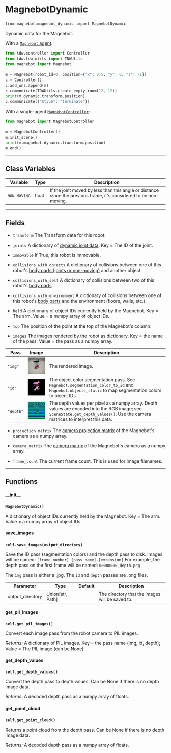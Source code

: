 # MagnebotDynamic

`from magnebot.magnebot_dynamic import MagnebotDynamic`

Dynamic data for the Magnebot.

With a [`Magnebot` agent](magnebot.md):

```python
from tdw.controller import Controller
from tdw.tdw_utils import TDWUtils
from magnebot import Magnebot

m = Magnebot(robot_id=0, position={"x": 0.5, "y": 0, "z": -1})
c = Controller()
c.add_ons.append(m)
c.communicate(TDWUtils.create_empty_room(12, 12))
print(m.dynamic.transform.position)
c.communicate({"$type": "terminate"})
```

With a single-agent [`MagnebotController`](magnebot_controller.md):

```python
from magnebot import MagnebotController

m = MagnebotController()
m.init_scene()
print(m.magnebot.dynamic.transform.position)
m.end()
```

***

## Class Variables

| Variable | Type | Description |
| --- | --- | --- |
| `NON_MOVING` | float | If the joint moved by less than this angle or distance since the previous frame, it's considered to be non-moving. |

***

## Fields

- `transform` The Transform data for this robot.

- `joints` A dictionary of [dynamic joint data](joint_dynamic.md). Key = The ID of the joint.

- `immovable` If True, this robot is immovable.

- `collisions_with_objects` A dictionary of collisions between one of this robot's [body parts (joints or non-moving)](robot_static.md) and another object.

- `collisions_with_self` A dictionary of collisions between two of this robot's [body parts](robot_static.md).

- `collisions_with_environment` A dictionary of collisions between one of this robot's [body parts](robot_static.md) and the environment (floors, walls, etc.).

- `held` A dictionary of object IDs currently held by the Magnebot. Key = The arm. Value = a numpy array of object IDs.

- `top` The position of the point at the top of the Magnebot's column.

- `images` The images rendered by the robot as dictionary. Key = the name of the pass. Value = the pass as a numpy array.

| Pass | Image | Description |
| --- | --- | --- |
| `"img"` | ![](images/pass_masks/img_0.jpg) | The rendered image. |
| `"id"` | ![](images/pass_masks/id_0.png) | The object color segmentation pass. See `Magnebot.segmentation_color_to_id` and `Magnebot.objects_static` to map segmentation colors to object IDs. |
| `"depth"` | ![](images/pass_masks/depth_0.png) | The depth values per pixel as a numpy array. Depth values are encoded into the RGB image; see `SceneState.get_depth_values()`. Use the camera matrices to interpret this data. |

- `projection_matrix` The [camera projection matrix](https://github.com/threedworld-mit/tdw/blob/master/Documentation/api/output_data.md#cameramatrices) of the Magnebot's camera as a numpy array.

- `camera_matrix` The [camera matrix](https://github.com/threedworld-mit/tdw/blob/master/Documentation/api/output_data.md#cameramatrices) of the Magnebot's camera as a numpy array.

- `frame_count` The current frame count. This is used for image filenames.

***

## Functions

#### \_\_init\_\_

**`MagnebotDynamic()`**

A dictionary of object IDs currently held by the Magnebot. Key = The arm. Value = a numpy array of object IDs.

#### save_images

**`self.save_images(output_directory)`**

Save the ID pass (segmentation colors) and the depth pass to disk.
Images will be named: `[frame_number]_[pass_name].[extension]`
For example, the depth pass on the first frame will be named: `00000000_depth.png`

The `img` pass is either a .jpg. The `id` and `depth` passes are .png files.

| Parameter | Type | Default | Description |
| --- | --- | --- | --- |
| output_directory |  Union[str, Path] |  | The directory that the images will be saved to. |

#### get_pil_images

**`self.get_pil_images()`**

Convert each image pass from the robot camera to PIL images.

_Returns:_  A dictionary of PIL images. Key = the pass name (img, id, depth); Value = The PIL image (can be None)

#### get_depth_values

**`self.get_depth_values()`**

Convert the depth pass to depth values. Can be None if there is no depth image data.

_Returns:_  A decoded depth pass as a numpy array of floats.

#### get_point_cloud

**`self.get_point_cloud()`**

Returns a point cloud from the depth pass. Can be None if there is no depth image data.

_Returns:_  A decoded depth pass as a numpy array of floats.

